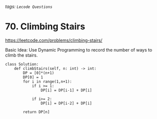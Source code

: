 ###### tags: `Lecode Questions`

# 70. Climbing Stairs

https://leetcode.com/problems/climbing-stairs/

Basic Idea: Use Dynamic Programming to record the number of ways to climb the stairs.

```python=
class Solution:
    def climbStairs(self, n: int) -> int:
        DP = [0]*(n+1)
        DP[0] = 1
        for i in range(1,n+1):
            if i >= 1:
                DP[i] = DP[i-1] + DP[i]
                
            if i>= 2:
                DP[i] = DP[i-2] + DP[i]
                
        return DP[n]
        
```

